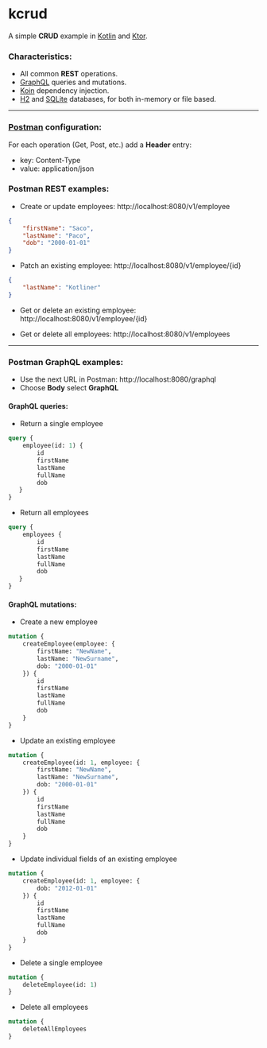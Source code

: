 # kcrud
A simple **CRUD** example in [Kotlin](https://kotlinlang.org/) and [Ktor](https://ktor.io/).

### Characteristics:
* All common **REST** operations.
* [GraphQL](https://graphql.org/) queries and mutations.
* [Koin](https://insert-koin.io/) dependency injection.
* [H2](https://github.com/h2database/h2database) and [SQLite](https://github.com/sqlite/sqlite) databases, for both in-memory or file based.

---

### [Postman](https://www.postman.com/) configuration:
For each operation (Get, Post, etc.) add a **Header** entry:
* key: Content-Type
* value: application/json

### Postman **REST** examples:

* Create or update employees: http://localhost:8080/v1/employee

```json
{
    "firstName": "Saco",
    "lastName": "Paco",
    "dob": "2000-01-01"
}
```
* Patch an existing employee: http://localhost:8080/v1/employee/{id}

```json
{
    "lastName": "Kotliner"
}
```

* Get or delete an existing employee: http://localhost:8080/v1/employee/{id}

* Get or delete all employees: http://localhost:8080/v1/employees

---

### Postman **GraphQL** examples:
* Use the next URL in Postman: http://localhost:8080/graphql
* Choose **Body** select **GraphQL**

#### GraphQL queries:

*  Return a single employee
```graphql
query {
    employee(id: 1) {
        id
        firstName
        lastName
        fullName
        dob
   }
}
```

* Return all employees
```graphql
query {
    employees {
        id
        firstName
        lastName
        fullName
        dob
   }
}
```
#### GraphQL mutations:

* Create a new employee
```graphql
mutation {
    createEmployee(employee: {
        firstName: "NewName",
        lastName: "NewSurname",
        dob: "2000-01-01"
    }) {
        id
        firstName
        lastName
        fullName
        dob
    }
}
```

* Update an existing employee
```graphql
mutation {
    createEmployee(id: 1, employee: {
        firstName: "NewName",
        lastName: "NewSurname",
        dob: "2000-01-01"
    }) {
        id
        firstName
        lastName
        fullName
        dob
    }
}
```

* Update individual fields of an existing employee
```graphql
mutation {
    createEmployee(id: 1, employee: {
        dob: "2012-01-01"
    }) {
        id
        firstName
        lastName
        fullName
        dob
    }
}
```

* Delete a single employee
```graphql
mutation {
    deleteEmployee(id: 1)
}
```

* Delete all employees
```graphql
mutation {
    deleteAllEmployees
}
```

